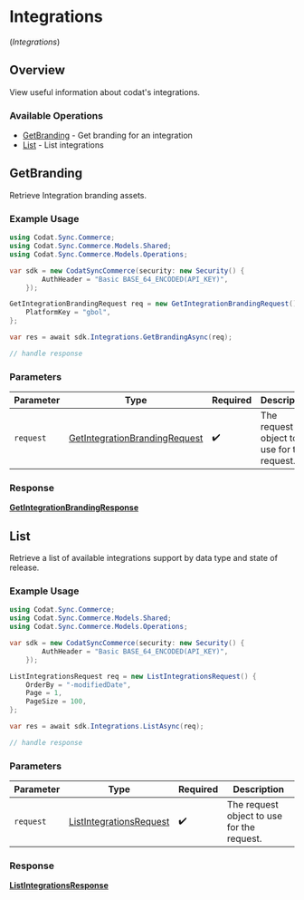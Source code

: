 # Integrations
(*Integrations*)

## Overview

View useful information about codat's integrations.

### Available Operations

* [GetBranding](#getbranding) - Get branding for an integration
* [List](#list) - List integrations

## GetBranding

Retrieve Integration branding assets.

### Example Usage

```csharp
using Codat.Sync.Commerce;
using Codat.Sync.Commerce.Models.Shared;
using Codat.Sync.Commerce.Models.Operations;

var sdk = new CodatSyncCommerce(security: new Security() {
        AuthHeader = "Basic BASE_64_ENCODED(API_KEY)",
    });

GetIntegrationBrandingRequest req = new GetIntegrationBrandingRequest() {
    PlatformKey = "gbol",
};

var res = await sdk.Integrations.GetBrandingAsync(req);

// handle response
```

### Parameters

| Parameter                                                                                 | Type                                                                                      | Required                                                                                  | Description                                                                               |
| ----------------------------------------------------------------------------------------- | ----------------------------------------------------------------------------------------- | ----------------------------------------------------------------------------------------- | ----------------------------------------------------------------------------------------- |
| `request`                                                                                 | [GetIntegrationBrandingRequest](../../Models/Operations/GetIntegrationBrandingRequest.md) | :heavy_check_mark:                                                                        | The request object to use for the request.                                                |


### Response

**[GetIntegrationBrandingResponse](../../Models/Operations/GetIntegrationBrandingResponse.md)**


## List

Retrieve a list of available integrations support by data type and state of release.

### Example Usage

```csharp
using Codat.Sync.Commerce;
using Codat.Sync.Commerce.Models.Shared;
using Codat.Sync.Commerce.Models.Operations;

var sdk = new CodatSyncCommerce(security: new Security() {
        AuthHeader = "Basic BASE_64_ENCODED(API_KEY)",
    });

ListIntegrationsRequest req = new ListIntegrationsRequest() {
    OrderBy = "-modifiedDate",
    Page = 1,
    PageSize = 100,
};

var res = await sdk.Integrations.ListAsync(req);

// handle response
```

### Parameters

| Parameter                                                                     | Type                                                                          | Required                                                                      | Description                                                                   |
| ----------------------------------------------------------------------------- | ----------------------------------------------------------------------------- | ----------------------------------------------------------------------------- | ----------------------------------------------------------------------------- |
| `request`                                                                     | [ListIntegrationsRequest](../../Models/Operations/ListIntegrationsRequest.md) | :heavy_check_mark:                                                            | The request object to use for the request.                                    |


### Response

**[ListIntegrationsResponse](../../Models/Operations/ListIntegrationsResponse.md)**


